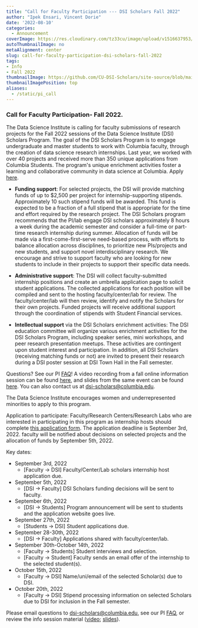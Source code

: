 ```yaml
---
title: "Call for Faculty Participation --- DSI Scholars Fall 2022"
author: "Ipek Ensari, Vincent Dorie"
date: '2022-08-10'
categories:
  - Announcement
coverImage: https://res.cloudinary.com/tz33cu/image/upload/v1516637953/DSI-scholars/wordcloud2_ezxayp.png
autoThumbnailImage: no
metaAlignment: center
slug: call-for-faculty-participation-dsi-scholars-fall-2022
tags:
- Info
- Fall 2022
thumbnailImage: https://github.com/CU-DSI-Scholars/site-source/blob/main/static/img/opencall_faculty_fall2022_banner.png?raw=true
thumbnailImagePosition: top
aliases:
  - /static/pi_call
---
```


### Call for Faculty Participation- Fall 2022.

The Data Science Institute is calling for faculty submissions of research projects for the Fall 2022 sessions of the Data Science Institute (DSI) Scholars Program. The goal of the DSI Scholars Program is to engage undergraduate and master students to work with Columbia faculty, through the creation of data science research internships. Last year, we worked with over 40 projects and received more than 350 unique applications from Columbia Students. The program's unique enrichment activities foster a learning and collaborative community in data science at Columbia. Apply [here](https://docs.google.com/forms/d/e/1FAIpQLSdhXh0KGm43wVAqkvJxAljmfSpJ4LZsHty1Nmk3_8-9MibDrw/viewform).

<!--more-->

+ **Funding support**: For selected projects, the DSI will provide matching funds of up to $2,500 per project for internship-supporting stipends. Approximately 10 such stipend funds will be awarded. This fund is expected to be a fraction of a full stipend that is appropriate for the time and effort required by the research project. The DSI Scholars program recommends that the PI/lab engage DSI scholars approximately 8 hours a week during the academic semester and consider a full-time or part-time research internship during summer. Allocation of funds will be made via a first-come-first-serve need-based process, with efforts to balance allocation across disciplines, to prioritize new PIs/projects and new students, and support novel interdisciplinary research. We encourage and strive to support faculty who are looking for new students to include in their projects to support their specific data needs.

+ **Administrative support**: The DSI will collect faculty-submitted internship positions and create an umbrella application page to solicit student applications. The collected applications for each position will be compiled and sent to the hosting faculty/center/lab for review. The faculty/center/lab will then review, identify and notify the Scholars for their own projects. Funded projects will receive additional support through the coordination of stipends with Student Financial services. 

+ **Intellectual support** via the DSI Scholars enrichment activities: The DSI education committee will organize various enrichment activities for the DSI Scholars Program, including speaker series, mini workshops, and peer research presentation meetups. These activities are contingent upon student interest and participation. In addition, all DSI Scholars (receiving matching funds or not) are invited to present their research during a DSI poster session at DSI Town Hall in the Fall semester.
    

 
Questions? See our PI [FAQ](/static/pi_faq/)! A video recording from a fall online information session can be found [here](https://columbia.hosted.panopto.com/Panopto/Pages/Viewer.aspx?id=f0b73385-07e1-4c23-8f7b-ac2200f91b94), and slides from the same event can be found [here](https://docs.google.com/presentation/d/1aE19WTanf2I37brBsvsYpVG353Or7kRzP2ZoofAfrRU/edit?usp=sharing). You can also contact us at [dsi-scholars@columbia.edu](mailto:dsi-scholars@columbia.edu).

The Data Science Institute encourages women and underrepresented minorities to apply to this program.

Application to participate: Faculty/Research Centers/Research Labs who are interested in participating in this program as internship hosts should complete [this application form](https://docs.google.com/forms/d/e/1FAIpQLSeQNPZYgxVAcJyaoWUPmJA1WtMYrFEh8bBiG_LNeGSwWYHmhw/viewform). The application deadline is September 3rd, 2022. faculty will be notified about decisions on selected projects and the allocation of funds by September 5th, 2022.

Key dates:

+ September 3rd, 2022
    + [Faculty -> DSI] Faculty/Center/Lab scholars internship host application due.
+ September 5th, 2022
    + [DSI -> Faculty] DSI Scholars funding decisions will be sent to faculty.
+ September 6th, 2022
    + [DSI -> Students] Program announcement will be sent to students and the application website goes live.
+ September 27th, 2022
    + [Students -> DSI] Student applications due.
+ September 28-30th, 2022
    + [DSI -> Faculty] Applications shared with faculty/center/lab.
+ September 30th-October 14th, 2022
    + [Faculty -> Students] Student interviews and selection.
    + [Faculty -> Student] Faculty sends an email offer of the internship to the selected student(s).
+ October 15th, 2022
    + [Faculty -> DSI] Name/uni/email of the selected Scholar(s) due to DSI.
+ October 20th, 2022
    + [Faculty -> DSI] Stipend processing information on selected Scholars due to DSI for inclusion in the Fall semester.

Please email questions to [dsi-scholars@columbia.edu](mailto:dsi-scholars@columbia.edu), see our PI [FAQ](/static/pi_faq/), or review the info session material ([video](https://columbia.hosted.panopto.com/Panopto/Pages/Viewer.aspx?id=f0b73385-07e1-4c23-8f7b-ac2200f91b94); [slides](https://docs.google.com/presentation/d/1aE19WTanf2I37brBsvsYpVG353Or7kRzP2ZoofAfrRU/edit?usp=sharing)).


